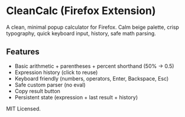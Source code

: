 # CleanCalc (Firefox Extension)

A clean, minimal popup calculator for Firefox. Calm beige palette, crisp typography, quick keyboard input, history, safe math parsing.

## Features
- Basic arithmetic + parentheses + percent shorthand (50% -> 0.5)
- Expression history (click to reuse)
- Keyboard friendly (numbers, operators, Enter, Backspace, Esc)
- Safe custom parser (no eval)
- Copy result button
- Persistent state (expression + last result + history)

MIT Licensed.